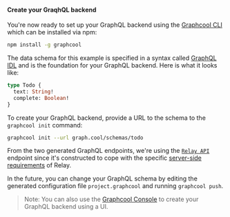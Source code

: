 #### Create your GraqhQL backend

You're now ready to set up your GraphQL backend using the [Graphcool CLI](https://www.npmjs.com/package/graphcool) which can be installed via npm:

```sh
npm install -g graphcool
```

The data schema for this example is specified in a syntax called [GraphQL IDL](https://www.graph.cool/docs/faq/graphql-idl-schema-definition-language-kr84dktnp0/) and is the foundation for your GraphQL backend. Here is what it looks like:

```graphql
type Todo {
  text: String!
  complete: Boolean!
}
```

To create your GraphQL backend, provide a URL to the schema to the `graphcool init` command:

```sh
graphcool init --url graph.cool/schemas/todo 
```

From the two generated GraphQL endpoints, we're using the [`Relay API`]() endpoint since it's constructed to cope with the specific [server-side requirements]() of Relay.

In the future, you can change your GraphQL schema by editing the generated configuration file `project.graphcool` and running `graphcool push`.

> Note: You can also use the [Graphcool Console](https://console.graph.cool) to create your GraphQL backend using a UI.


